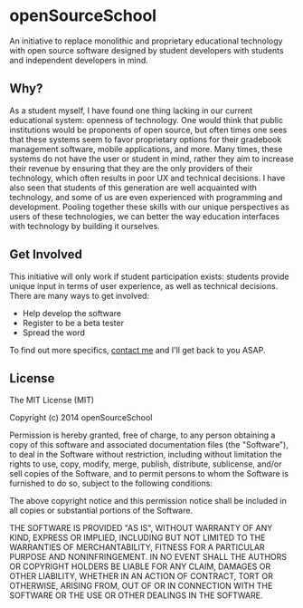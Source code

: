 # openSourceSchool

An initiative to replace monolithic and proprietary educational technology with open source software designed by student developers with students and independent developers in mind. 

## Why?

As a student myself, I have found one thing lacking in our current educational system: openness of technology. One would think that public institutions would be proponents of open source, but often times one sees that these systems seem to favor proprietary options for their gradebook management software, mobile applications, and more. Many times, these systems do not have the user or student in mind, rather they aim to increase their revenue by ensuring that they are the only providers of their technology, which often results in poor UX and technical decisions. I have also seen that students of this generation are well acquainted with technology, and some of us are even experienced with programming and development. Pooling together these skills with our unique perspectives as users of these technologies, we can better the way education interfaces with technology by building it ourselves.

## Get Involved

This initiative will only work if student participation exists: students provide unique input in terms of user experience, as well as technical decisions. There are many ways to get involved:

* Help develop the software
* Register to be a beta tester
* Spread the word

To find out more specifics, [contact me](/#request) and I'll get back to you ASAP.

## License

The MIT License (MIT)

Copyright (c) 2014 openSourceSchool

Permission is hereby granted, free of charge, to any person obtaining a copy
of this software and associated documentation files (the "Software"), to deal
in the Software without restriction, including without limitation the rights
to use, copy, modify, merge, publish, distribute, sublicense, and/or sell
copies of the Software, and to permit persons to whom the Software is
furnished to do so, subject to the following conditions:

The above copyright notice and this permission notice shall be included in
all copies or substantial portions of the Software.

THE SOFTWARE IS PROVIDED "AS IS", WITHOUT WARRANTY OF ANY KIND, EXPRESS OR
IMPLIED, INCLUDING BUT NOT LIMITED TO THE WARRANTIES OF MERCHANTABILITY,
FITNESS FOR A PARTICULAR PURPOSE AND NONINFRINGEMENT. IN NO EVENT SHALL THE
AUTHORS OR COPYRIGHT HOLDERS BE LIABLE FOR ANY CLAIM, DAMAGES OR OTHER
LIABILITY, WHETHER IN AN ACTION OF CONTRACT, TORT OR OTHERWISE, ARISING FROM,
OUT OF OR IN CONNECTION WITH THE SOFTWARE OR THE USE OR OTHER DEALINGS IN
THE SOFTWARE.

